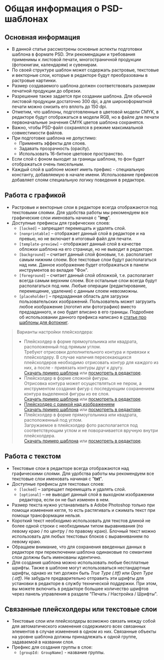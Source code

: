 # Общая информация о PSD-шаблонах

## Основная информация
* В данной статье рассмотрены основные аспекты подготовки шаблона в формате PSD. Эти рекомендации и требования применимы к листовой печати, многостраничной продукции (фотокнигам, календарям) и сувенирам.
* По своей структуре шаблон может содержать растровые, текстовые и векторные слои, которые в редакторе будут преобразованы в растровые картинки.
* Размер создаваемого шаблона должен соответствовать размерам печатной продукции до обрезки. 
* Разрешение также задается при создании шаблона. Для обычной листовой продукции достаточно 300 dpi, а для широкоформатной печати можно снизить его вплоть до 150 dpi.
* Отметим, что шаблоны, подготовленные в цветовой модели CMYK, в редакторе будут отображаться в модели RGB, но в файле для печати первоначальные значения CMYK цветов шаблона сохранятся.
* Важно, чтобы PSD-файл сохранялся в режиме максимальной совместимости файлов.
* При подготовке шаблона не допустимо:
    + Применять эффекты для слоев.
    + Задавать прозрачность (opacity).
    + Использовать 16-битное цветовое пространство.
* Если слой с фоном выходит за границы шаблона, то фон будет отображаться очень пиксельным.
* Каждый слой в шаблоне может иметь префикс - специальную константу, добавляемую в начале имени. Использование префиксов добавляет слоям специальную логику поведения в редакторе.

## Работа с графикой
* Растровые и векторные слои в редакторе всегда отображаются под текстовыми слоями. Для удобства работы мы рекомендуем все графические слои именовать начиная с "__img__".
* Доступные префиксы для графических слоев: 
    + `[locked]` – запрещает перемещать и удалять слой.
    + `[nonprintable]` – отображает данный слой в редакторе и на превью, но не включает в итоговый файл для печати.
    + `[template-preview]` – отображает данный слой в качестве обложки шаблона на его странице, но не выводит в редакторе.
    + `[background]` – считает данный слой фоновым, т.е. располагает самым нижним слоем. Все текстовые слои будут располагаться над ним. Данное изображение будет отображаться в панели инструментов во вкладке "Фон".
    + `[foreground]` – считает данный слой обложкой, т.е. располагает всегда самым верхним слоем. Все остальные слои всегда будут располагаться под ним. Любые операции (редактирование, перемещение, удаление) с данным слоем невозможны.
    + `[placeholder]` – предзаданная область для загрузки пользовательских изображений. Пользователь может загрузить любое изображение (логотип или фотографию) вместо предзаданного, и оно будет вписано в его границы. Подробнее об использовании данного префикса написано в [статье про шаблоны для фотокниг](/design/photobooks).<br>
> Варианты настройки плейсхолдера:
> + Плейсхолдер в форме прямоугольника или квадрата, расположенный под прямым углом. <br>
Требуют отрисовки дополнительного контура и привязки к плейсхолдеру. В случае наличия пересекающихся плейсхолдеров необходимо отрисовать контур для каждого из них, а после - привязать контуры друг к другу.<br>
[Cкачать пример шаблона](https://pixlpark.ru/content/images/faq/polygraphy/books_simple_example.zip) или [посмотреть в редакторе](https://demo.pixlpark.ru/printing/softcover-photobooks/15x20-soft/template-5276508/editor).
> + Плейсхолдер в форме сложной фигуры.<br>
Отрисовка контура может осуществляться не пером, а инструментом создания фигур с последующим сохранением контура выделенной фигуры из ее слоя. <br>
[Cкачать пример шаблона](https://pixlpark.ru/content/images/faq/polygraphy/soft-book_example.zip) или [посмотреть в редакторе](https://demo.pixlpark.ru/printing/softcover-photobooks/15x20-soft/template-5278231/editor).
> + [Плейсхолдер с рамкой над изображением](/design/photobooks?id=Шаблон-с-рамками)<br>
[Cкачать пример шаблона](https://pixlpark.ru/content/images/faq/polygraphy/kollage_example.zip) или [посмотреть в редакторе](https://demo.pixlpark.ru/printing/collages/30x40/template-520445/editor).
> + Плейсхолдер в форме прямоугольника или квадрата, расположенный под углом.<br>
Загружаемое в плейсхолдер фото располагается под соответствующим углом и не поворачивается вручную внутри плейсхолдера.<br>
[Cкачать пример шаблона](https://pixlpark.ru/content/images/faq/polygraphy/books_example.zip) или [посмотреть в редакторе](https://demo.pixlpark.ru/printing/softcover-photobooks/15x20-soft/template-1531567/editor).

## Работа с текстом
* Текстовые слои в редакторе всегда отображаются над графическими слоями. Для удобства работы мы рекомендуем все текстовые слои именовать начиная с "__txt__".
* Доступные префиксы для текстовых слоев: 
    + `[locked]` – запрещает перемещать и удалять слой.
    + `[optional]` – не выводит данный слой в выходном изображении редактора, если он не был изменен в нем.
* Размер текста нужно устанавливать в Adobe Photoshop только при помощи изменения кегля, то есть растягивать и сжимать текст при помощи трансформации нельзя.
* Короткий текст необходимо использовать для текстов длиной не более одной строки с необходимым типом выравнивания (по левому краю / по центру / по правому краю). Блочный текст можно использовать для любых текстовых блоков с выравниванием по левому краю.
* Обращаем внимание, что для сохранения введенных данных в редакторе при переключении шаблона одинаковые по семантике слои должны быть именованы идентично.
* Для создания шаблона можно использовать любые бесплатные шрифты. Также в шаблоне могут использоваться нестандартные шрифты, однако их тип должен быть *True Type (.ttf)* или *Open Type (.otf)*. Не забудьте предварительно отправить эти шрифты для установки в редакторе в службу технической поддержки. При этом, вы можете включить в редакторе большее количество шрифтов через панель управления в разделе "Печать / Настройка / Шрифты".  

## Связанные плейсхолдеры или текстовые слои
* Текстовые слои или плейсхолдеры возможно связать между собой для автоматического изменения содержимого всех связанных элементов в случае изменения в одном из них. Связанные объекты на уровне шаблона должны принадлежать к одной группе, задаваемой в названии слоя.
* Префикс для создания группы в слое:
    + `[groupId: GroupName]` - название группы.